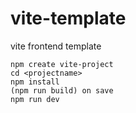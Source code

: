 # vite-template
vite frontend template

````
npm create vite-project
cd <projectname>
npm install
(npm run build) on save
npm run dev

````

